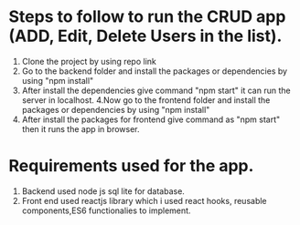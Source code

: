 # Steps to follow to run the CRUD app (ADD, Edit, Delete Users in the list).
1. Clone the project by using repo link
2. Go to the backend folder and install the packages or dependencies by using "npm install"
3. After install the dependencies give command "npm start" it can run the server in localhost.
4.Now go to the frontend folder and install the packages or dependencies by using "npm install"
5. After install the packages for frontend give command as "npm start" then it runs the app in browser.

# Requirements used for the app.
1. Backend used node js sql lite for database.
2. Front end used reactjs library which i used react hooks, reusable components,ES6 functionalies to implement.
